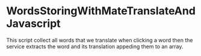 # WordsStoringWithMateTranslateAndJavascript
This script collect all words that we translate when clicking a word then the service extracts the word and its translation appeding them to an array.
